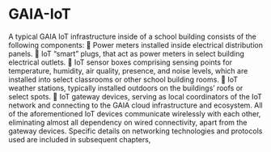 # GAIA-IoT
A typical GAIA IoT infrastructure inside of a school building consists of the following components:
 Power meters installed inside electrical distribution panels.
 IoT “smart” plugs, that act as power meters in select building electrical outlets.
 IoT sensor boxes comprising sensing points for temperature, humidity, air quality, presence, and
noise levels, which are installed into select classrooms or other school building rooms.
 IoT weather stations, typically installed outdoors on the buildings’ roofs or select spots.
 IoT gateway devices, serving as local coordinators of the IoT network and connecting to the GAIA
cloud infrastructure and ecosystem.
All of the aforementioned IoT devices communicate wirelessly with each other, eliminating almost all
dependency on wired connectivity, apart from the gateway devices. Specific details on networking
technologies and protocols used are included in subsequent chapters,
